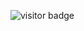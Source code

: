 ![visitor badge](https://visitor-badge.laobi.icu/badge?page_id=merlovelace.&left_color=#f94877&right_color=#f94877) 
